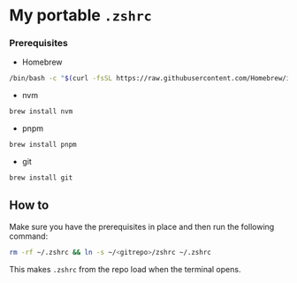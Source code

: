 # My portable `.zshrc`

### Prerequisites

- Homebrew
```bash
/bin/bash -c "$(curl -fsSL https://raw.githubusercontent.com/Homebrew/install/HEAD/install.sh)"
```
- nvm
```bash
brew install nvm
```
- pnpm
```bash
brew install pnpm
```
- git
```bash
brew install git
```

## How to

Make sure you have the prerequisites in place and then run the following command:
```bash
rm -rf ~/.zshrc && ln -s ~/<gitrepo>/zshrc ~/.zshrc
```

This makes `.zshrc` from the repo load when the terminal opens.
